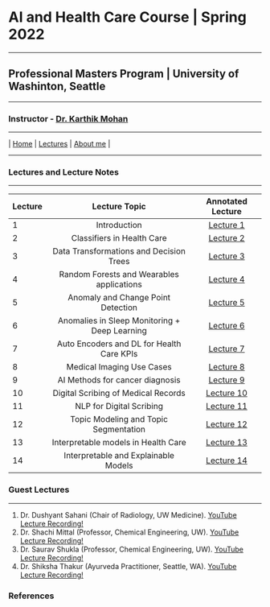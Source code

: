 # AI and Health Care Course | Spring 2022 

***
 
## Professional Masters Program | University of Washinton, Seattle 

***


### Instructor - [Dr. Karthik Mohan](https://www.ece.uw.edu/people/karthik-mohan/)

***

| [Home](index.md)  | [Lectures](lectures.md)       | [About me](karthik.md) |


***


### Lectures and Lecture Notes

***

| Lecture | Lecture Topic | Annotated Lecture |
| :--- | :----: | :---: |
| 1 | Introduction | [Lecture 1](Lectures/Lecture_1_annotated.pdf) |
| 2 | Classifiers in Health Care | [Lecture 2](Lectures/Lecture_2_annotated.pdf) |
| 3 | Data Transformations and Decision Trees| [Lecture 3](Lectures/Lecture_3_annotated.pdf) |
| 4 | Random Forests and Wearables applications  | [Lecture 4](Lectures/Lecture_4_annotated.pdf) |
| 5 | Anomaly and Change Point Detection | [Lecture 5](Lectures/Lecture_5_annotated.pdf) |
| 6 | Anomalies in Sleep Monitoring + Deep Learning | [Lecture 6](Lectures/Lecture_6_annotated.pdf) |
| 7 | Auto Encoders and DL for Health Care KPIs | [Lecture 7](Lectures/Lecture_7_annotated.pdf) |
| 8 | Medical Imaging Use Cases | [Lecture 8](Lectures/Lecture_8_annotated.pdf) |
| 9 | AI Methods for cancer diagnosis | [Lecture 9](Lectures/Lecture_9_annotated.pdf) |
| 10 | Digital Scribing of Medical Records | [Lecture 10](Lectures/Lecture_10_annotated.pdf) |
| 11 | NLP for Digital Scribing | [Lecture 11](Lectures/Lecture_11_annotated.pdf) |
| 12 | Topic Modeling and Topic Segmentation | [Lecture 12](Lectures/Lecture_12_annotated.pdf) |
| 13 | Interpretable models in Health Care | [Lecture 13](Lectures/Lecture_13_annotated.pdf) |
| 14 | Interpretable and Explainable Models | [Lecture 14](Lectures/Lecture_14_annotated.pdf) |


### Guest Lectures

*** 

1. Dr. Dushyant Sahani (Chair of Radiology, UW Medicine). <a href="https://www.youtube.com/watch?v=jbPYmjDsKzY&t=1s" target="_blank">YouTube Lecture Recording!</a>
1. Dr. Shachi Mittal (Professor, Chemical Engineering, UW). <a href="https://www.youtube.com/watch?v=NNROWzWUfy8" target="_blank">YouTube Lecture Recording!</a>
1. Dr. Saurav Shukla (Professor, Chemical Engineering, UW). <a href="https://www.youtube.com/watch?v=rB3jxQEiPwQ" target="_blank">YouTube Lecture Recording!</a>
1. Dr. Shiksha Thakur (Ayurveda Practitioner, Seattle, WA). <a href="https://www.youtube.com/watch?v=czp7Y5hCDLM" target="_blank">YouTube Lecture Recording!</a>





### References


